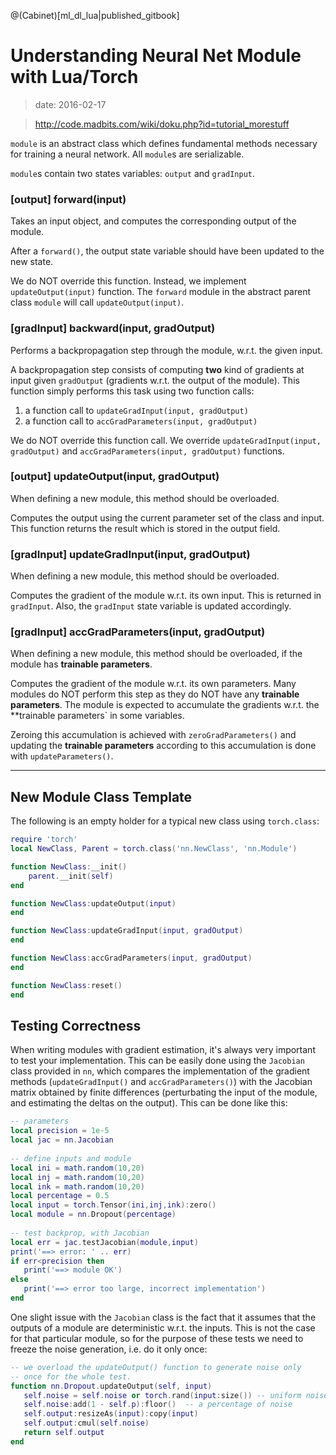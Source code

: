 <!-- toc -->

@(Cabinet)[ml_dl_lua|published_gitbook]

# Understanding Neural Net Module with Lua/Torch

> date: 2016-02-17

> http://code.madbits.com/wiki/doku.php?id=tutorial_morestuff

`module` is an abstract class which defines fundamental methods necessary for training a neural network. All `module`s are serializable. 

`module`s contain two states variables: `output` and `gradInput`. 

### [output] forward(input)
Takes an input object, and computes the corresponding output of the module. 

After a `forward()`, the output state variable should have been updated to the new state. 

We do NOT override this function. Instead, we implement `updateOutput(input)` function. The `forward` module in the abstract parent class `module` will call `updateOutput(input)`. 

### [gradInput] backward(input, gradOutput)
Performs a backpropagation step through the module, w.r.t. the given input. 

A backpropagation step consists of computing **two** kind of gradients at input given `gradOutput` (gradients w.r.t. the output of the module). This function simply performs this task using two function calls:
1. a function call to `updateGradInput(input, gradOutput)`
2. a function call to `accGradParameters(input, gradOutput)`

We do NOT override this function call. We override `updateGradInput(input, gradOutput)` and `accGradParameters(input, gradOutput)` functions.


### [output] updateOutput(input, gradOutput)
When defining a new module, this method should be overloaded. 

Computes the output using the current parameter set of the class and input. This function returns the result which is stored in the output field. 

### [gradInput] updateGradInput(input, gradOutput)
When defining a new module, this method should be overloaded. 

Computes the gradient of the module w.r.t. its own input. This is returned in `gradInput`. Also, the `gradInput` state variable is updated accordingly.

### [gradInput] accGradParameters(input, gradOutput)
When defining a new module, this method should be overloaded, if the module has **trainable parameters**. 

Computes the gradient of the module w.r.t. its own parameters. Many modules do NOT perform this step as they do NOT have any **trainable parameters**. The module is expected to accumulate the gradients w.r.t. the **trainable parameters` in some variables. 

Zeroing this accumulation is achieved with `zeroGradParameters()` and updating the **trainable parameters** according to this accumulation is done with `updateParameters()`. 

---

## New Module Class Template
The following is an empty holder for a typical new class using `torch.class`:

```lua
require 'torch'
local NewClass, Parent = torch.class('nn.NewClass', 'nn.Module')

function NewClass:__init()
	parent.__init(self)
end

function NewClass:updateOutput(input)
end

function NewClass:updateGradInput(input, gradOutput)
end

function NewClass:accGradParameters(input, gradOutput)
end

function NewClass:reset()
end
```

## Testing Correctness
When writing modules with gradient estimation, it's always very important to test your implementation. This can be easily done using the `Jacobian` class provided in `nn`, which compares the implementation of the gradient methods (`updateGradInput()` and `accGradParameters()`) with the Jacobian matrix obtained by finite differences (perturbating the input of the module, and estimating the deltas on the output). This can be done like this:

```lua
-- parameters
local precision = 1e-5
local jac = nn.Jacobian
 
-- define inputs and module
local ini = math.random(10,20)
local inj = math.random(10,20)
local ink = math.random(10,20)
local percentage = 0.5
local input = torch.Tensor(ini,inj,ink):zero()
local module = nn.Dropout(percentage)
 
-- test backprop, with Jacobian
local err = jac.testJacobian(module,input)
print('==> error: ' .. err)
if err<precision then
   print('==> module OK')
else
   print('==> error too large, incorrect implementation')
end
```

One slight issue with the `Jacobian` class is the fact that it assumes that the outputs of a module are deterministic w.r.t. the inputs. This is not the case for that particular module, so for the purpose of these tests we need to freeze the noise generation, i.e. do it only once:

```lua
-- we overload the updateOutput() function to generate noise only
-- once for the whole test.
function nn.Dropout.updateOutput(self, input)
   self.noise = self.noise or torch.rand(input:size()) -- uniform noise between 0 and 1
   self.noise:add(1 - self.p):floor()  -- a percentage of noise
   self.output:resizeAs(input):copy(input)
   self.output:cmul(self.noise)
   return self.output
end
```